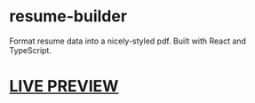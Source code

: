 # resume-builder

Format resume data into a nicely-styled pdf. Built with React and TypeScript.

# [LIVE PREVIEW](https://asbelljc.github.io/resume-builder)
